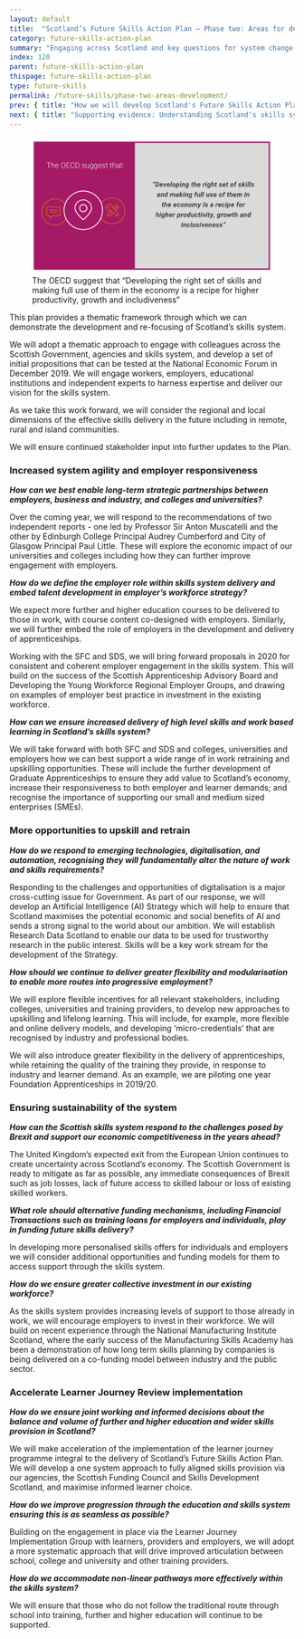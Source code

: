 ```yaml
---
layout: default
title:  "Scotland’s Future Skills Action Plan – Phase two: Areas for development"
category: future-skills-action-plan
summary: "Engaging across Scotland and key questions for system change."
index: 120
parent: future-skills-action-plan
thispage: future-skills-action-plan
type: future-skills
permalink: /future-skills/phase-two-areas-development/
prev: { title: "How we will develop Scotland's Future Skills Action Plan in the coming years", url: "/future-skills/develop-future-skills-action-plan/" }
next: { title: "Supporting evidence: Understanding Scotland's skills system", url: "/future-skills/understanding-scotland-skills-system/" }
---
```


<figure>
    <img src="/assets/images/infographics/fsap-phase-2.svg" alt="" />
    <figcaption class="hidden  visually-hidden">
    The OECD suggest that <q>Developing the right set of skills and making full use of them in the economy is a recipe for higher productivity, growth and includiveness</q>
    </figcaption>
</figure>

This plan provides a thematic framework through which we can demonstrate the development and re-focusing of Scotland’s skills system.

We will adopt a thematic approach to engage with colleagues across the Scottish Government, agencies and skills system, and develop a set of initial propositions that can be tested at the National Economic Forum in December 2019. We will engage workers, employers, educational institutions and independent experts to harness expertise and deliver our vision for the skills system.

As we take this work forward, we will consider the regional and local dimensions of the effective skills delivery in the future including in remote, rural and island communities.

We will ensure continued stakeholder input into further updates to the Plan.

### Increased system agility and employer responsiveness

***How can we best enable long-term strategic partnerships between employers, business and industry, and colleges and universities?***

Over the coming year, we will respond to the recommendations of two independent reports - one led by Professor Sir Anton Muscatelli and the other by Edinburgh College Principal Audrey Cumberford and City of Glasgow Principal Paul Little. These will explore the economic impact of our universities and colleges including how they can further improve engagement with employers.

***How do we define the employer role within skills system delivery and embed talent development in employer’s workforce strategy?***

We expect more further and higher education courses to be delivered to those in work, with course content co-designed with employers. Similarly, we will further embed the role of employers in the development and delivery of apprenticeships.

Working with the SFC and SDS, we will bring forward proposals in 2020 for consistent and coherent employer engagement in the skills system. This will build on the success of the Scottish Apprenticeship Advisory Board and Developing the Young Workforce Regional Employer Groups, and drawing on examples of employer best practice in investment in the existing workforce.

***How can we ensure increased delivery of high level skills and work based learning in Scotland’s skills system?***

We will take forward with both SFC and SDS and colleges, universities and employers how we can best support a wide range of in work retraining and upskilling opportunities. These will include the further development of Graduate Apprenticeships to ensure they add value to Scotland’s economy, increase their responsiveness to both employer and learner demands; and recognise the importance of supporting our small and medium sized enterprises (SMEs).

### More opportunities to upskill and retrain

***How do we respond to emerging technologies, digitalisation, and automation, recognising they will fundamentally alter the nature of work and skills requirements?***

Responding to the challenges and opportunities of digitalisation is a major cross-cutting issue for Government. As part of our response, we will develop an Artificial Intelligence (AI) Strategy which will help to ensure that Scotland maximises the potential economic and social benefits of AI and sends a strong signal to the world about our ambition.  We will establish Research Data Scotland to enable our data to be used for trustworthy research in the public interest.  Skills will be a key work stream for the development of the Strategy.

***How should we continue to deliver greater flexibility and modularisation to enable more routes into progressive employment?***

We will explore flexible incentives for all relevant stakeholders, including colleges, universities and training providers, to develop new approaches to upskilling and lifelong learning. This will include, for example, more flexible and online delivery models, and developing ‘micro-credentials’ that are recognised by industry and professional bodies.

We will also introduce greater flexibility in the delivery of apprenticeships, while retaining the quality of the training they provide, in response to industry and learner demand. As an example, we are piloting one year Foundation Apprenticeships in 2019/20.  

### Ensuring sustainability of the system

***How can the Scottish skills system respond to the challenges posed by Brexit and support our economic competitiveness in the years ahead?***

The United Kingdom’s expected exit from the European Union continues to create uncertainty across Scotland’s economy. The Scottish Government is ready to mitigate as far as possible, any immediate consequences of Brexit such as job losses, lack of future access to skilled labour or loss of existing skilled workers.

***What role should alternative funding mechanisms, including Financial Transactions such as training loans for employers and individuals, play in funding future skills delivery?***

In developing more personalised skills offers for individuals and employers we will consider additional opportunities and funding models for them to access support through the skills system.

***How do we ensure greater collective investment in our existing workforce?***

As the skills system provides increasing levels of support to those already in work, we will encourage employers to invest in their workforce. We will build on recent experience through the National Manufacturing Institute Scotland, where the early success of the Manufacturing Skills Academy has been a demonstration of how long term skills planning by companies is being delivered on a co-funding model between industry and the public sector.

### Accelerate Learner Journey Review implementation

***How do we ensure joint working and informed decisions about the balance and volume of further and higher education and wider skills provision in Scotland?***

We will make acceleration of the implementation of the learner journey programme integral to the delivery of Scotland’s Future Skills Action Plan. We will develop a one system approach to fully aligned skills provision via our agencies, the Scottish Funding Council and Skills Development Scotland, and maximise informed learner choice.

***How do we improve progression through the education and skills system ensuring this is as seamless as possible?***

Building on the engagement in place via the Learner Journey Implementation Group with learners, providers and employers, we will adopt a more systematic approach that will drive improved articulation between school, college and university and other training providers.

***How do we accommodate non-linear pathways more effectively within the skills system?***

We will ensure that those who do not follow the traditional route through school into training, further and higher education will continue to be supported.
